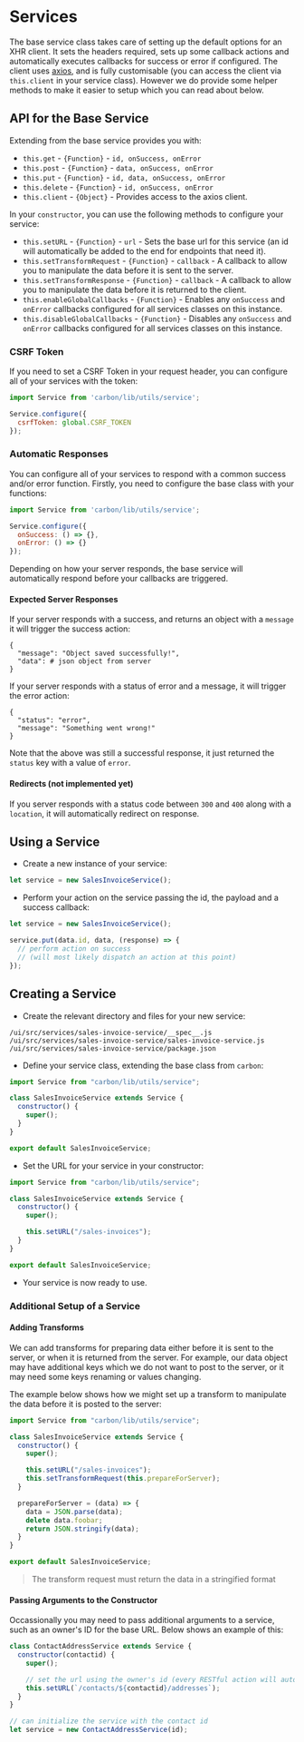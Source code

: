 # Services

The base service class takes care of setting up the default options for an XHR client. It sets the headers required, sets up some callback actions and automatically executes callbacks for success or error if configured. The client uses [axios](https://github.com/mzabriskie/axios), and is fully customisable (you can access the client via `this.client` in your service class). However we do provide some helper methods to make it easier to setup which you can read about below.

## API for the Base Service

Extending from the base service provides you with:

* `this.get` - `{Function}` - `id, onSuccess, onError`
* `this.post` - `{Function}` - `data, onSuccess, onError`
* `this.put` - `{Function}` - `id, data, onSuccess, onError`
* `this.delete` - `{Function}` - `id, onSuccess, onError`
* `this.client` - `{Object}` - Provides access to the axios client.

In your `constructor`, you can use the following methods to configure your service:

* `this.setURL` - `{Function}` - `url` - Sets the base url for this service (an id will automatically be added to the end for endpoints that need it).
* `this.setTransformRequest` - `{Function}` - `callback` - A callback to allow you to manipulate the data before it is sent to the server.
* `this.setTransformResponse` - `{Function}` - `callback` - A callback to allow you to manipulate the data before it is returned to the client.
* `this.enableGlobalCallbacks` - `{Function}` - Enables any `onSuccess` and `onError` callbacks configured for all services classes on this instance.
* `this.disableGlobalCallbacks` - `{Function}` - Disables any `onSuccess` and `onError` callbacks configured for all services classes on this instance.

### CSRF Token

If you need to set a CSRF Token in your request header, you can configure all of your services with the token:

```js
import Service from 'carbon/lib/utils/service';

Service.configure({
  csrfToken: global.CSRF_TOKEN
});
```

### Automatic Responses

You can configure all of your services to respond with a common success and/or error function. Firstly, you need to configure the base class with your functions:

```js
import Service from 'carbon/lib/utils/service';

Service.configure({
  onSuccess: () => {},
  onError: () => {}
});
```

Depending on how your server responds, the base service will automatically respond before your callbacks are triggered.

#### Expected Server Responses

If your server responds with a success, and returns an object with a `message` it will trigger the success action:

```
{
  "message": "Object saved successfully!",
  "data": # json object from server
}
```

If your server responds with a status of error and a message, it will trigger the error action:

```
{
  "status": "error",
  "message": "Something went wrong!"
}
```

Note that the above was still a successful response, it just returned the `status` key with a value of `error`.

#### Redirects (not implemented yet)

If you server responds with a status code between `300` and `400` along with a `location`, it will automatically redirect on response.

## Using a Service

* Create a new instance of your service:

```js
let service = new SalesInvoiceService();
```

* Perform your action on the service passing the id, the payload and a success callback:

```js
let service = new SalesInvoiceService();

service.put(data.id, data, (response) => {
  // perform action on success
  // (will most likely dispatch an action at this point)
});
```

## Creating a Service

* Create the relevant directory and files for your new service:

```
/ui/src/services/sales-invoice-service/__spec__.js
/ui/src/services/sales-invoice-service/sales-invoice-service.js
/ui/src/services/sales-invoice-service/package.json
```

* Define your service class, extending the base class from `carbon`:

```js
import Service from "carbon/lib/utils/service";

class SalesInvoiceService extends Service {
  constructor() {
    super();
  }
}

export default SalesInvoiceService;
```

* Set the URL for your service in your constructor:

```js
import Service from "carbon/lib/utils/service";

class SalesInvoiceService extends Service {
  constructor() {
    super();

    this.setURL("/sales-invoices");
  }
}

export default SalesInvoiceService;
```

* Your service is now ready to use.

### Additional Setup of a Service

#### Adding Transforms

We can add transforms for preparing data either before it is sent to the server, or when it is returned from the server. For example, our data object may have additional keys which we do not want to post to the server, or it may need some keys renaming or values changing.

The example below shows how we might set up a transform to manipulate the data before it is posted to the server:

```js
import Service from "carbon/lib/utils/service";

class SalesInvoiceService extends Service {
  constructor() {
    super();

    this.setURL("/sales-invoices");
    this.setTransformRequest(this.prepareForServer);
  }

  prepareForServer = (data) => {
    data = JSON.parse(data);
    delete data.foobar;
    return JSON.stringify(data);
  }
}

export default SalesInvoiceService;
```

> The transform request must return the data in a stringified format

#### Passing Arguments to the Constructor

Occassionally you may need to pass additional arguments to a service, such as an owner's ID for the base URL. Below shows an example of this:

```js
class ContactAddressService extends Service {
  constructor(contactid) {
    super();

    // set the url using the owner's id (every RESTful action will automatically add the address id)
    this.setURL(`/contacts/${contactid}/addresses`);
  }
}

// can initialize the service with the contact id
let service = new ContactAddressService(id);
```
